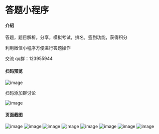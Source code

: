 # 答题小程序

#### 介绍
答题，题目解析，分享，模拟考试，排名，签到功能，获得积分

利用微信小程序方便进行答题操作

交流 qq群：123955944


#### 扫码预览

![image](static/images/gh_749516412a83_258.jpg)

扫码添加群讨论

![image](screenshot/3.png)

#### 页面截图

![image](screenshot/0.jpg)
![image](screenshot/1.jpg)
![image](screenshot/2.jpg)
![image](screenshot/5.jpg)
![image](screenshot/7.jpg)
![image](screenshot/8.jpg)
![image](screenshot/9.jpg)
![image](screenshot/10.jpg)